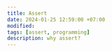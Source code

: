 ```yaml
---
title: Assert
date: 2024-01-25 12:59:00 +07:00
modified: 
tags: [assert, programming]
description: why assert?
---
```

